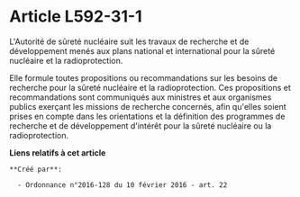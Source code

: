 # Article L592-31-1

L'Autorité de sûreté nucléaire suit les travaux de recherche et de développement menés aux plans national et international
pour la sûreté nucléaire et la radioprotection. 

Elle formule toutes propositions ou recommandations sur les besoins de recherche pour la sûreté nucléaire et la
radioprotection. Ces propositions et recommandations sont communiqués aux ministres et aux organismes publics exerçant les
missions de recherche concernés, afin qu'elles soient prises en compte dans les orientations et la définition des programmes
de recherche et de développement d'intérêt pour la sûreté nucléaire ou la radioprotection.

**Liens relatifs à cet article**

	**Créé par**:

	  - Ordonnance n°2016-128 du 10 février 2016 - art. 22
